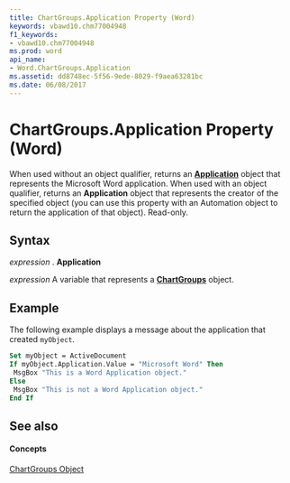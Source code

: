 ```yaml
---
title: ChartGroups.Application Property (Word)
keywords: vbawd10.chm77004948
f1_keywords:
- vbawd10.chm77004948
ms.prod: word
api_name:
- Word.ChartGroups.Application
ms.assetid: dd8748ec-5f56-9ede-8029-f9aea63281bc
ms.date: 06/08/2017
---
```



# ChartGroups.Application Property (Word)

When used without an object qualifier, returns an **[Application](application-object-word.md)** object that represents the Microsoft Word application. When used with an object qualifier, returns an **Application** object that represents the creator of the specified object (you can use this property with an Automation object to return the application of that object). Read-only.


## Syntax

 _expression_ . **Application**

 _expression_ A variable that represents a **[ChartGroups](chartgroups-object-word.md)** object.


## Example

The following example displays a message about the application that created  `myObject`.


```vb
Set myObject = ActiveDocument 
If myObject.Application.Value = "Microsoft Word" Then 
 MsgBox "This is a Word Application object." 
Else 
 MsgBox "This is not a Word Application object." 
End If
```


## See also


#### Concepts


[ChartGroups Object](chartgroups-object-word.md)

